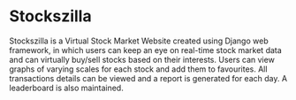 # Stockszilla
Stockszilla is a Virtual Stock Market Website created using Django web
framework, in which users can keep an eye on real-time stock
market data and can virtually buy/sell stocks based on their
interests. Users can view graphs of varying scales for each stock and
add them to favourites. All transactions details can be viewed and a
report is generated for each day. A leaderboard is also maintained.
